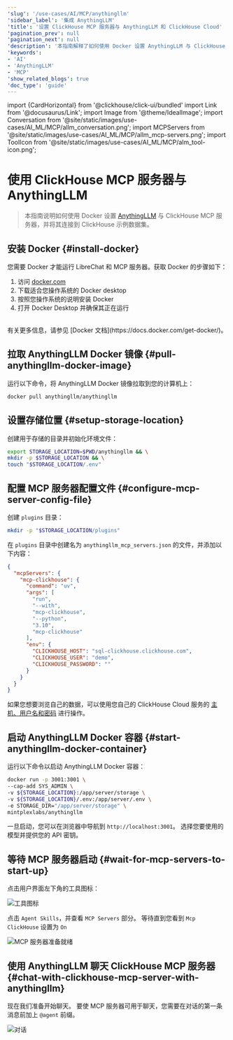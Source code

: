 ```yaml
---
'slug': '/use-cases/AI/MCP/anythingllm'
'sidebar_label': '集成 AnythingLLM'
'title': '设置 ClickHouse MCP 服务器与 AnythingLLM 和 ClickHouse Cloud'
'pagination_prev': null
'pagination_next': null
'description': '本指南解释了如何使用 Docker 设置 AnythingLLM 与 ClickHouse MCP 服务器。'
'keywords':
- 'AI'
- 'AnythingLLM'
- 'MCP'
'show_related_blogs': true
'doc_type': 'guide'
---
```


import {CardHorizontal} from '@clickhouse/click-ui/bundled'
import Link from '@docusaurus/Link';
import Image from '@theme/IdealImage';
import Conversation from '@site/static/images/use-cases/AI_ML/MCP/allm_conversation.png';
import MCPServers from '@site/static/images/use-cases/AI_ML/MCP/allm_mcp-servers.png';
import ToolIcon from '@site/static/images/use-cases/AI_ML/MCP/alm_tool-icon.png';


# 使用 ClickHouse MCP 服务器与 AnythingLLM

> 本指南说明如何使用 Docker 设置 [AnythingLLM](https://anythingllm.com/) 与 ClickHouse MCP 服务器，并将其连接到 ClickHouse 示例数据集。

<VerticalStepper headerLevel="h2">

## 安装 Docker {#install-docker}

您需要 Docker 才能运行 LibreChat 和 MCP 服务器。获取 Docker 的步骤如下：
1. 访问 [docker.com](https://www.docker.com/products/docker-desktop)
2. 下载适合您操作系统的 Docker desktop
3. 按照您操作系统的说明安装 Docker
4. 打开 Docker Desktop 并确保其正在运行
<br/>
有关更多信息，请参见 [Docker 文档](https://docs.docker.com/get-docker/)。

## 拉取 AnythingLLM Docker 镜像 {#pull-anythingllm-docker-image}

运行以下命令，将 AnythingLLM Docker 镜像拉取到您的计算机上：

```bash
docker pull anythingllm/anythingllm
```

## 设置存储位置 {#setup-storage-location}

创建用于存储的目录并初始化环境文件：

```bash
export STORAGE_LOCATION=$PWD/anythingllm && \
mkdir -p $STORAGE_LOCATION && \
touch "$STORAGE_LOCATION/.env" 
```

## 配置 MCP 服务器配置文件 {#configure-mcp-server-config-file}

创建 `plugins` 目录：

```bash
mkdir -p "$STORAGE_LOCATION/plugins"
```

在 `plugins` 目录中创建名为 `anythingllm_mcp_servers.json` 的文件，并添加以下内容：

```json
{
  "mcpServers": {
    "mcp-clickhouse": {
      "command": "uv",
      "args": [
        "run",
        "--with",
        "mcp-clickhouse",
        "--python",
        "3.10",
        "mcp-clickhouse"
      ],
      "env": {
        "CLICKHOUSE_HOST": "sql-clickhouse.clickhouse.com",
        "CLICKHOUSE_USER": "demo",
        "CLICKHOUSE_PASSWORD": ""
      }
    }
  }
}
```

如果您想要浏览自己的数据，可以使用您自己的 ClickHouse Cloud 服务的 [主机、用户名和密码](https://clickhouse.com/docs/getting-started/quick-start/cloud#connect-with-your-app) 进行操作。

## 启动 AnythingLLM Docker 容器 {#start-anythingllm-docker-container}

运行以下命令以启动 AnythingLLM Docker 容器：

```bash
docker run -p 3001:3001 \
--cap-add SYS_ADMIN \
-v ${STORAGE_LOCATION}:/app/server/storage \
-v ${STORAGE_LOCATION}/.env:/app/server/.env \
-e STORAGE_DIR="/app/server/storage" \
mintplexlabs/anythingllm
```

一旦启动，您可以在浏览器中导航到 `http://localhost:3001`。
选择您要使用的模型并提供您的 API 密钥。

## 等待 MCP 服务器启动 {#wait-for-mcp-servers-to-start-up}

点击用户界面左下角的工具图标：

<Image img={ToolIcon} alt="工具图标" size="md"/>

点击 `Agent Skills`，并查看 `MCP Servers` 部分。
等待直到您看到 `Mcp ClickHouse` 设置为 `On`

<Image img={MCPServers} alt="MCP 服务器准备就绪" size="md"/>

## 使用 AnythingLLM 聊天 ClickHouse MCP 服务器 {#chat-with-clickhouse-mcp-server-with-anythingllm}

现在我们准备开始聊天。
要使 MCP 服务器可用于聊天，您需要在对话的第一条消息前加上 `@agent` 前缀。

<Image img={Conversation} alt="对话" size="md"/>

</VerticalStepper>
